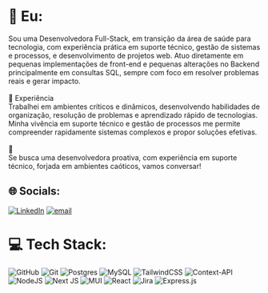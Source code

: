 # 💫 Eu:
Sou uma Desenvolvedora Full-Stack, em transição da área de saúde para tecnologia, com experiência prática em suporte técnico, gestão de sistemas e processos, e desenvolvimento de projetos web. Atuo diretamente em pequenas implementações de front-end e pequenas alterações no Backend principalmente em consultas SQL, sempre com foco em resolver problemas reais e gerar impacto.<br><br>
💼 Experiência<br>Trabalhei em ambientes críticos e dinâmicos, desenvolvendo habilidades de organização, resolução de problemas e aprendizado rápido de tecnologias. Minha vivência em suporte técnico e gestão de processos me permite compreender rapidamente sistemas complexos e propor soluções efetivas.<br><br>
🌟 <br>Se busca uma desenvolvedora proativa, com experiência em suporte técnico, forjada em ambientes caóticos, vamos conversar!


## 🌐 Socials:
[![LinkedIn](https://img.shields.io/badge/LinkedIn-%230077B5.svg?logo=linkedin&logoColor=white)](https://linkedin.com/in/andriele-p-silva) [![email](https://img.shields.io/badge/Email-D14836?logo=gmail&logoColor=white)](mailto:apsilvax01@gmail.com) 

# 💻 Tech Stack:
![GitHub](https://img.shields.io/badge/github-%23121011.svg?style=for-the-badge&logo=github&logoColor=white) ![Git](https://img.shields.io/badge/git-%23F05033.svg?style=for-the-badge&logo=git&logoColor=white) ![Postgres](https://img.shields.io/badge/postgres-%23316192.svg?style=for-the-badge&logo=postgresql&logoColor=white) ![MySQL](https://img.shields.io/badge/mysql-4479A1.svg?style=for-the-badge&logo=mysql&logoColor=white) ![TailwindCSS](https://img.shields.io/badge/tailwindcss-%2338B2AC.svg?style=for-the-badge&logo=tailwind-css&logoColor=white) ![Context-API](https://img.shields.io/badge/Context--Api-000000?style=for-the-badge&logo=react) ![NodeJS](https://img.shields.io/badge/node.js-6DA55F?style=for-the-badge&logo=node.js&logoColor=white) ![Next JS](https://img.shields.io/badge/Next-black?style=for-the-badge&logo=next.js&logoColor=white) ![MUI](https://img.shields.io/badge/MUI-%230081CB.svg?style=for-the-badge&logo=mui&logoColor=white) ![React](https://img.shields.io/badge/react-%2320232a.svg?style=for-the-badge&logo=react&logoColor=%2361DAFB) ![Jira](https://img.shields.io/badge/jira-%230A0FFF.svg?style=for-the-badge&logo=jira&logoColor=white) ![Express.js](https://img.shields.io/badge/express.js-%23404d59.svg?style=for-the-badge&logo=express&logoColor=%2361DAFB)


<!-- Proudly created with GPRM ( https://gprm.itsvg.in ) -->
